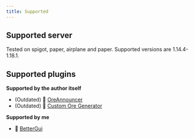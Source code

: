 ```yaml
---
title: Supported
---
```


## Supported server

Tested on spigot, paper, airplane and paper. Supported versions are 1.14.4-1.18.1.

## Supported plugins

__Supported by the author itself__

* (Outdated) 📢 [OreAnnouncer](https://alessiodp.com/docs/oreannouncer/editblock#custom)
* (Outdated) 🚀 [Custom Ore Generator](https://github.com/DerFrZocker/Custom-Ore-Generator/wiki/ItemMods)

__Supported by me__

* 📌 [BetterGui](better-gui.md)

